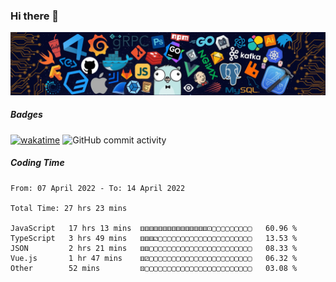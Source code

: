### Hi there 👋

![R](image/20220304/header_.bzdxkhl6c94.webp)

##### Badges

[![wakatime](https://wakatime.com/badge/user/3c2a8d5a-32f6-4f22-9e9f-3b453aa8478a.svg)](https://wakatime.com/@3c2a8d5a-32f6-4f22-9e9f-3b453aa8478a)
![GitHub commit activity](https://img.shields.io/github/commit-activity/y/HelloAndyZhang/HelloAndyZhang)


<!--
**HelloAndyZhang/HelloAndyZhang** is a ✨ _special_ ✨ repository because its `README.md` (this file) appears on your GitHub profile.

Here are some ideas to get you started:

- 🔭 I’m currently working on ...
- 🌱 I’m currently learning ...
- 👯 I’m looking to collaborate on ...
- 🤔 I’m looking for help with ...
- 💬 Ask me about ...
- 📫 How to reach me: ...
- 😄 Pronouns: ...
- ⚡ Fun fact: ...
-->

<!-- ![Anurag's GitHub stats](https://github-readme-stats.vercel.app/api?username=HelloAndyZhang&theme=cobalt) -->

<!-- ![Top Langs](https://github-readme-stats.vercel.app/api/top-langs/?username=HelloAndyZhang&layout=compact) -->


<!-- ![Ashutosh's github activity graph](https://activity-graph.herokuapp.com/graph?username=HelloAndyZhang&theme=rogue)  -->


##### Coding Time
<!--START_SECTION:waka-->

```text
From: 07 April 2022 - To: 14 April 2022

Total Time: 27 hrs 23 mins

JavaScript   17 hrs 13 mins  ⚅⚅⚅⚅⚅⚅⚅⚅⚅⚅⚅⚅⚅⚅⚅⚀▢▢▢▢▢▢▢▢▢   60.96 %
TypeScript   3 hrs 49 mins   ⚅⚅⚅⚁▢▢▢▢▢▢▢▢▢▢▢▢▢▢▢▢▢▢▢▢▢   13.53 %
JSON         2 hrs 21 mins   ⚅⚅▢▢▢▢▢▢▢▢▢▢▢▢▢▢▢▢▢▢▢▢▢▢▢   08.33 %
Vue.js       1 hr 47 mins    ⚅⚂▢▢▢▢▢▢▢▢▢▢▢▢▢▢▢▢▢▢▢▢▢▢▢   06.32 %
Other        52 mins         ⚄▢▢▢▢▢▢▢▢▢▢▢▢▢▢▢▢▢▢▢▢▢▢▢▢   03.08 %
```

<!--END_SECTION:waka-->
